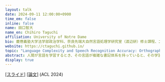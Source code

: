```yaml
---
layout: talk
date: 2024-09-11 12:00:00+0900
time_em: false
inline: false
name: 田口智大
name_en: Chihiro Taguchi
affiliation: University of Notre Dame
bio: 慶應義塾大学法学部政治学科、奈良先端大自然言語処理学研究室（渡辺研）修士課程、エジンバラ大学言語学研究修士課程を経て、現在は米国のノートルダム大学Computer Science and Engineering研究科博士課程に在籍している。博士課程では、主に人工知能を用いた消滅危機言語の記述をテーマとして研究している。特に、低資源言語に焦点を当てた自動音声認識、機械翻訳、構文解析、Universal Dependenciesに取り組んでいる。また、Kichwa語やタタール語の統語論を中心とした理論言語学の研究も行なっており、言語理論と自然言語処理の関わりあい方にも関心がある。
website: https://ctaguchi.github.io/
topic: "Language Complexity and Speech Recognition Accuracy: Orthographic Complexity Hurts, Phonological Complexity Doesn't"
abstract: 人間が言語を学習するとき、その言語が複雑な書記体系を持っていると、その学習に多くの労力を要します。この傾向は音声認識モデルの学習にも見られるのでしょうか？　本トークでは、この疑問に取り組んだ私の直近の研究を紹介します。この研究では、複雑な書記体系が学習に悪影響を与えるという傾向が音声認識モデルにも当てはまること、しかし音韻的な複雑さは特に影響を与えない、ということを示します。
display: true
---
```


[[スライド]](https://speakerdeck.com/ctaguchi/nlp-colloquium-sep-11-2024-taguchi) [[論文]](https://arxiv.org/abs/2406.09202) (ACL 2024)
